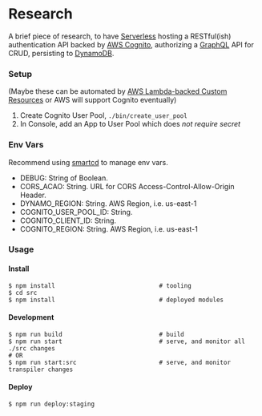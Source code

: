 
# Research

A brief piece of research, to have [Serverless](https://github.com/serverless/serverless) hosting a RESTful(ish) authentication API backed by [AWS Cognito](https://aws.amazon.com/cognito/), authorizing a [GraphQL](http://graphql.org/) API for CRUD, persisting to [DynamoDB](http://docs.aws.amazon.com/amazondynamodb/latest/developerguide/Introduction.html).

### Setup

(Maybe these can be automated by [AWS Lambda-backed Custom Resources](http://docs.aws.amazon.com/AWSCloudFormation/latest/UserGuide/template-custom-resources-lambda.html) or AWS will support Cognito eventually)

1. Create Cognito User Pool, `./bin/create_user_pool`
2. In Console, add an App to User Pool which does *not require secret*

### Env Vars

Recommend using [smartcd](https://github.com/cxreg/smartcd) to manage env vars.

- DEBUG: String of Boolean.
- CORS_ACAO: String. URL for CORS Access-Control-Allow-Origin Header.
- DYNAMO_REGION: String. AWS Region, i.e. us-east-1
- COGNITO_USER_POOL_ID: String.
- COGNITO_CLIENT_ID: String.
- COGNITO_REGION: String. AWS Region, i.e. us-east-1

### Usage

#### Install

```
$ npm install                             # tooling
$ cd src
$ npm install                             # deployed modules
```

#### Development

```
$ npm run build                           # build
$ npm run start                           # serve, and monitor all ./src changes
# OR
$ npm run start:src                       # serve, and monitor transpiler changes
```

#### Deploy

```
$ npm run deploy:staging
```
